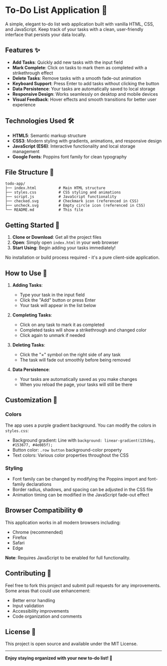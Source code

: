 # To-Do List Application 📝

A simple, elegant to-do list web application built with vanilla HTML, CSS, and JavaScript. Keep track of your tasks with a clean, user-friendly interface that persists your data locally.

## Features ✨

- **Add Tasks**: Quickly add new tasks with the input field
- **Mark Complete**: Click on tasks to mark them as completed with a strikethrough effect
- **Delete Tasks**: Remove tasks with a smooth fade-out animation
- **Keyboard Support**: Press Enter to add tasks without clicking the button
- **Data Persistence**: Your tasks are automatically saved to local storage
- **Responsive Design**: Works seamlessly on desktop and mobile devices
- **Visual Feedback**: Hover effects and smooth transitions for better user experience

## Technologies Used 🛠️

- **HTML5**: Semantic markup structure
- **CSS3**: Modern styling with gradients, animations, and responsive design
- **JavaScript (ES6)**: Interactive functionality and local storage management
- **Google Fonts**: Poppins font family for clean typography

## File Structure 📁

```
todo-app/
├── index.html          # Main HTML structure
├── styles.css          # CSS styling and animations
├── script.js           # JavaScript functionality
├── checked.svg         # Checkmark icon (referenced in CSS)
├── uncheck.svg         # Empty circle icon (referenced in CSS)
└── README.md           # This file
```

## Getting Started 🚀

1. **Clone or Download**: Get all the project files
2. **Open**: Simply open `index.html` in your web browser
3. **Start Using**: Begin adding your tasks immediately!

No installation or build process required - it's a pure client-side application.

## How to Use 📖

1. **Adding Tasks**: 
   - Type your task in the input field
   - Click the "Add" button or press Enter
   - Your task will appear in the list below

2. **Completing Tasks**:
   - Click on any task to mark it as completed
   - Completed tasks will show a strikethrough and changed color
   - Click again to unmark if needed

3. **Deleting Tasks**:
   - Click the "×" symbol on the right side of any task
   - The task will fade out smoothly before being removed

4. **Data Persistence**:
   - Your tasks are automatically saved as you make changes
   - When you reload the page, your tasks will still be there

## Customization 🎨

### Colors
The app uses a purple gradient background. You can modify the colors in `styles.css`:
- Background gradient: Line with `background: linear-gradient(135deg, #153677, #4e085f);`
- Button color: `.row button` background-color property
- Text colors: Various color properties throughout the CSS

### Styling
- Font family can be changed by modifying the Poppins import and font-family declarations
- Border radius, shadows, and spacing can be adjusted in the CSS file
- Animation timing can be modified in the JavaScript fade-out effect

## Browser Compatibility 🌐

This application works in all modern browsers including:
- Chrome (recommended)
- Firefox
- Safari
- Edge

**Note**: Requires JavaScript to be enabled for full functionality.

## Contributing 🤝

Feel free to fork this project and submit pull requests for any improvements. Some areas that could use enhancement:
- Better error handling
- Input validation
- Accessibility improvements
- Code organization and comments

## License 📄

This project is open source and available under the MIT License.

---

**Enjoy staying organized with your new to-do list! 🎉**
